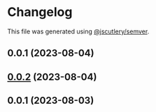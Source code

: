 # Changelog

This file was generated using [@jscutlery/semver](https://github.com/jscutlery/semver).

## 0.0.1 (2023-08-04)



## [0.0.2](https://github.com/xRdev38/ryzen-libs/compare/common-0.0.1...common-0.0.2) (2023-08-04)



## 0.0.1 (2023-08-03)
